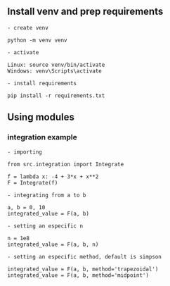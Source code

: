 ## Install venv and prep requirements

    - create venv

    python -m venv venv
    
    - activate
    
    Linux: source venv/bin/activate
    Windows: venv\Scripts\activate
    
    - install requirements
    
    pip install -r requirements.txt
    
## Using modules

  ### integration example

    - importing
    
    from src.integration import Integrate
    
    f = lambda x: -4 + 3*x + x**2
    F = Integrate(f)
    
    - integrating from a to b
    
    a, b = 0, 10
    integrated_value = F(a, b)
    
    - setting an especific n
    
    n = 1e8
    integrated_value = F(a, b, n)

    - setting an especific method, default is simpson

    integrated_value = F(a, b, method='trapezoidal')
    integrated_value = F(a, b, method='midpoint')
    

